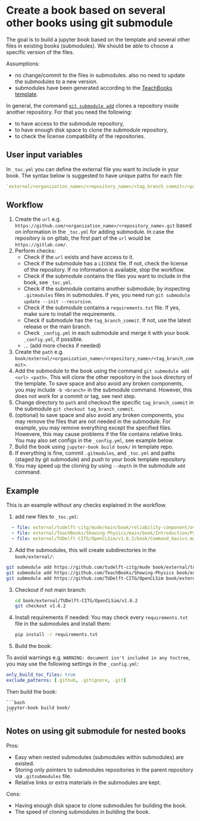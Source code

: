 # Create a book based on several other books using git submodule

The goal is to build a jupyter book based on the template and several
other files in existing books (submodules). We should be able to choose a
specific version of the files.

Assumptions:

- no change/commit to the files in submodules. also no need to update the
  submodules to a new version.
- submodules have been generated according to the [TeachBooks
  template](https://github.com/TeachBooks/template).

In general, the command [`git submodule
add`](https://git-scm.com/docs/gitsubmodules) clones a repository inside another
repository. For that you need the following:

- to have access to the submodule repository,
- to have enough disk space to clone the submodule repository,
- to check the license compatibility of the repositories.

## User input variables

In `_toc.yml` you can define the external file you want to include in your book.
The syntax below is suggested to have unique paths for each file:

```yaml
`external/<organization_name>/<repository_name>/<tag_branch_commit>/<path_to_file>`.
```

## Workflow

1. Create the `url` e.g.
   `https://github.com/<organization_name>/<repository_name>.git` based on
   information in the `_toc.yml` for adding submodule. In case the repository is
   on gitlab, the first part of the `url` would be `https://gitlab.com/`.
2. Perform checks:
    - Check if the `url` exists and have access to it.
    - Check if the submodule has a `LICENSE` file. If not, check the license of
      the repository. If no information is available, stop the workflow.
    - Check if the submodule contains the files you want to include in the book,
      see `_toc.yml`.
    - Check if the submodule contains another submodule; by inspecting
      `.gitmodules` files in submodules. If yes, you need run `git submodule
      update --init --recursive`.
    - Check if the submodule contains a `requirements.txt` file. If yes, make
      sure to install the requirements.
    - Check if submodule has the `tag_branch_commit`. If not, use the latest
      release or the main branch.
    - Check `_config.yml` in each submodule and merge it with your book
      `_config.yml`, if possible.
    - ... (add more checks if needed)
3. Create the `path` e.g. `book/external/<organization_name>/<repository_name>/<tag_branch_commit>`.
4. Add the submodule to the book using the command `git submodule add <url>
   <path>`. This will clone the other repository in the `book` directory of the
    template. To save space and also avoid any broken components, you may
    include `-b <branch>` in the submodule command. However, this does not work
    for a commit or tag, see next step.
5. Change directory to `path` and checkout the specific `tag_branch_commit` in
   the submodule `git checkout tag_branch_commit`.
6. (optional) to save space and also avoid any broken components, you may remove
   the files that are not needed in the submodule. For example, you may remove
   everything except the specified files. Howevere, this may cause problems if
   the file contains relative links. You may also set configs in the
  `_config.yml`, see example below.
7. Build the book using `jupyter-book build book/` in template repo.
8. If everything is fine, commit `.gitmodules`, and `_toc.yml` and paths (staged
   by git submodule) and push to your book template repository.
9. You may speed up the cloning by using `--depth` in the submodule `add`
   command.

## Example

This is an example without any checks explained in the workflow.

1. add new files to `_toc.yml`:

  ```yaml
    - file: external/tudelft-citg/mude/main/book/reliability-component/overview.md
    - file: external/TeachBooks/Showing-Physics/main/book/Introduction/Python summary
    - file: external/TUDelft-CITG/OpenCLSim/v1.6.2/book/Command_basics.md
  ```

2. Add the submodules, this will create subdirectories in the `book/external/`:

  ```bash
  git submodule add https://github.com/tudelft-citg/mude book/external/tudelft-citg/mude/main
  git submodule add https://github.com/TeachBooks/Showing-Physics book/external/TeachBooks/Showing-Physics/main
  git submodule add https://github.com/TUDelft-CITG/OpenCLSim book/external/TUDelft-CITG/OpenCLSim/v1.6.2
  ```

3. Checkout if not main branch:

    ```bash
    cd book/external/TUDelft-CITG/OpenCLSim/v1.6.2
    git checkout v1.6.2
    ```

4. Install requirements if needed:
    You may check every `requirements.txt` file in the submodules and install them:

    ```bash
    pip install -r requirements.txt
    ```

5. Build the book:

To avoid warnings e.g. `WARNING: document isn't included in any toctree`, you
may use the following settings in the `_config.yml`:

  ```yaml
  only_build_toc_files: true
  exclude_patterns: [.github, .gitignore, .git]
  ```

Then build the book:

    ```bash
    jupyter-book build book/
    ```

## Notes on using git submodule for nested books

Pros:

- Easy when nested submodules (submodules within submodules) are existed.
- Storing only pointers to submodules repositories in the parent repository via
  `.gitsubmodules` file.
- Relative links or extra materials in the submodules are kept.

Cons:

- Having enough disk space to clone submodules for building the book.
- The speed of cloning submodules in building the book.
